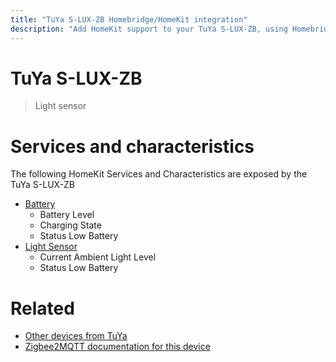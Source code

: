 ```yaml
---
title: "TuYa S-LUX-ZB Homebridge/HomeKit integration"
description: "Add HomeKit support to your TuYa S-LUX-ZB, using Homebridge, Zigbee2MQTT and homebridge-z2m."
---
```

<!---
This file has been GENERATED using src/docgen/docgen.ts
DO NOT EDIT THIS FILE MANUALLY!
-->
# TuYa S-LUX-ZB
> Light sensor


# Services and characteristics
The following HomeKit Services and Characteristics are exposed by
the TuYa S-LUX-ZB

* [Battery](../../battery.md)
  * Battery Level
  * Charging State
  * Status Low Battery
* [Light Sensor](../../sensors.md)
  * Current Ambient Light Level
  * Status Low Battery


# Related
* [Other devices from TuYa](../index.md#tuya)
* [Zigbee2MQTT documentation for this device](https://www.zigbee2mqtt.io/devices/S-LUX-ZB.html)